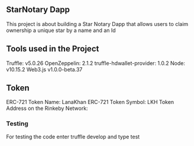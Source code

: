## StarNotary Dapp

This project is about building a Star Notary Dapp that allows users to claim ownership a unique star by a name and an Id

## Tools used in the Project

Truffle: v5.0.26
OpenZeppelin: 2.1.2
truffle-hdwallet-provider: 1.0.2
Node: v10.15.2
Web3.js v1.0.0-beta.37

## Token

ERC-721 Token Name: LanaKhan
ERC-721 Token Symbol: LKH
Token Address on the Rinkeby Network:

### Testing

For testing the code enter truffle develop and type test